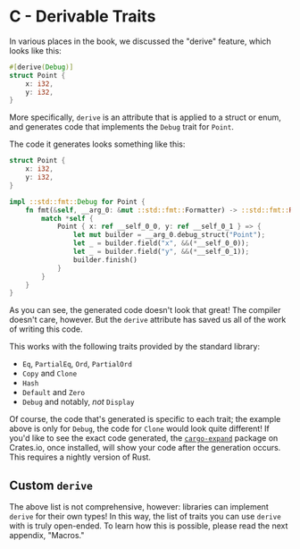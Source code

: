 # C - Derivable Traits

In various places in the book, we discussed the "derive" feature, which
looks like this:

```rust
#[derive(Debug)]
struct Point {
    x: i32,
    y: i32,
}
```

More specifically, `derive` is an attribute that is applied to a struct or
enum, and generates code that implements the `Debug` trait for `Point`.

The code it generates looks something like this:

```rust
struct Point {
    x: i32,
    y: i32,
}

impl ::std::fmt::Debug for Point {
    fn fmt(&self, __arg_0: &mut ::std::fmt::Formatter) -> ::std::fmt::Result {
        match *self {
            Point { x: ref __self_0_0, y: ref __self_0_1 } => {
                let mut builder = __arg_0.debug_struct("Point");
                let _ = builder.field("x", &&(*__self_0_0));
                let _ = builder.field("y", &&(*__self_0_1));
                builder.finish()
            }
        }
    }
}
```

As you can see, the generated code doesn't look that great! The compiler doesn't
care, however. But the `derive` attribute has saved us all of the work of writing
this code.

This works with the following traits provided by the standard library:

* `Eq`, `PartialEq`, `Ord`, `PartialOrd`
* `Copy` and `Clone`
* `Hash`
* `Default` and `Zero`
* `Debug` and notably, *not* `Display`

Of course, the code that's generated is specific to each trait; the example above
is only for `Debug`, the code for `Clone` would look quite different! If you'd
like to see the exact code generated, the [`cargo-expand`] package on Crates.io,
once installed, will show your code after the generation occurs. This requires
a nightly version of Rust.

[`cargo-expand`]: https://crates.io/crates/cargo-expand

## Custom `derive`

The above list is not comprehensive, however: libraries can implement `derive`
for their own types! In this way, the list of traits you can use `derive` with
is truly open-ended. To learn how this is possible, please read the next appendix,
"Macros."